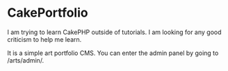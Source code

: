 CakePortfolio
=============

I am trying to learn CakePHP outside of tutorials. I am looking for any good criticism to help me learn.

It is a simple art portfolio CMS. You can enter the admin panel by going to /arts/admin/.
